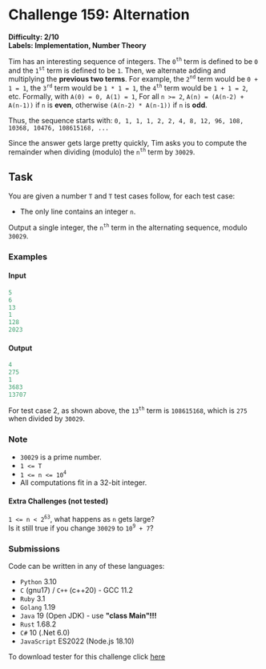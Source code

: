 # Challenge 159: Alternation

**Difficulty: 2/10**  
**Labels: Implementation, Number Theory**

Tim has an interesting sequence of integers. The `0`<sup>`th`</sup> term is defined to be `0` and the `1`<sup>`st`</sup> term is defined to be `1`. Then, we alternate adding and multiplying the **previous two terms**. For example, the `2`<sup>`nd`</sup> term would be `0 + 1 = 1`, the `3`<sup>`rd`</sup> term would be `1 * 1 = 1`, the `4`<sup>`th`</sup> term would be `1 + 1 = 2`, etc.
Formally, with `A(0) = 0, A(1) = 1`, For all `n >= 2`, `A(n) = (A(n-2) + A(n-1))` if `n` is **even**, otherwise `(A(n-2) * A(n-1))` if `n` is **odd**.

Thus, the sequence starts with: `0, 1, 1, 1, 2, 2, 4, 8, 12, 96, 108, 10368, 10476, 108615168, ...`

Since the answer gets large pretty quickly, Tim asks you to compute the remainder when dividing (modulo) the `n`<sup>`th`</sup> term by `30029`.

## Task

You are given a number `T` and `T` test cases follow, for each test case:

- The only line contains an integer `n`.

Output a single integer, the `n`<sup>`th`</sup> term in the alternating sequence, modulo `30029`.

### Examples

#### Input

```rust
‌5
6
13
1
128
2023
```

#### Output

```rust
‌4
275
1
3683
13707
```

For test case 2, as shown above, the `13`<sup>`th`</sup> term is `108615168`, which is `275` when divided by `30029`.

### Note

- `30029` is a prime number.
- `1 <= T`
- `1 <= n <= 10`<sup>`4`</sup>
- All computations fit in a 32-bit integer.

#### Extra Challenges (not tested)

`1 <= n < 2`<sup>`63`</sup>, what happens as `n` gets large?  
Is it still true if you change `30029` to `10`<sup>`9`</sup>` + 7`?

### Submissions

Code can be written in any of these languages:

- `Python` 3.10
- `C` (gnu17) / `C++` (c++20) - GCC 11.2
- `Ruby` 3.1
- `Golang` 1.19
- `Java` 19 (Open JDK) - use **"class Main"!!!**
- `Rust` 1.68.2
- `C#` 10 (.Net 6.0)
- `JavaScript` ES2022 (Node.js 18.10)

To download tester for this challenge click [here](https://downgit.github.io/#/home?url=https://github.com/Pomroka/PreviousChallenges/tree/main/Challenge_159)
